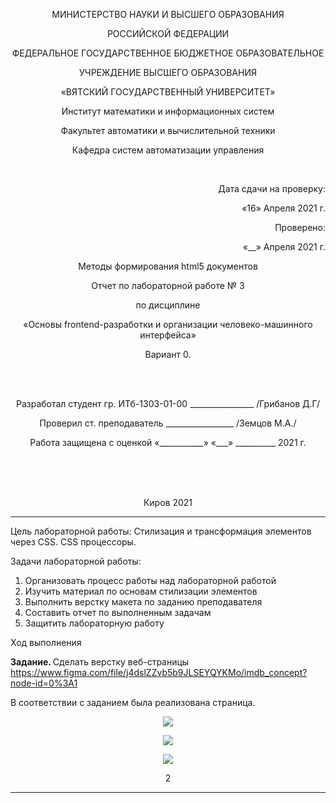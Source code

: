 <p align=center>МИНИСТЕРСТВО НАУКИ И ВЫСШЕГО ОБРАЗОВАНИЯ
<p align=center>РОССИЙСКОЙ ФЕДЕРАЦИИ
<p align=center>ФЕДЕРАЛЬНОЕ ГОСУДАРСТВЕННОЕ БЮДЖЕТНОЕ ОБРАЗОВАТЕЛЬНОЕ
<p align=center>УЧРЕЖДЕНИЕ ВЫСШЕГО ОБРАЗОВАНИЯ
<p align=center>«ВЯТСКИЙ ГОСУДАРСТВЕННЫЙ УНИВЕРСИТЕТ»
<p align=center>Институт математики и информационных систем
<p align=center>Факультет автоматики и вычислительной техники
<p align=center>Кафедра систем автоматизации управления
<p><br>
<p align=right>Дата сдачи на проверку:
<p align=right>«16» Апреля 2021 г.
<p align=right>Проверено:
<p align=right>«__» Апреля 2021 г.

<p align=center>Методы формирования html5 документов
<p align=center>Отчет по лабораторной работе № 3
<p align=center>по дисциплине
<p align=center>«Основы frontend-разработки и организации человеко-машинного интерфейса»
<p align=center>Вариант 0.
<p><br><br>
<p align=center>Разработал студент гр. ИТб-1303-01-00 ________________ /Грибанов Д.Г/
<p align=center>Проверил ст. преподаватель _________________ /Земцов М.А./
<p align=center>Работа защищена с оценкой	«___________» «___» __________ 2021 г.
<p><br><br><br>
<p align=center>Киров 2021  

---

<p> Цель лабораторной работы: Стилизация и трансформация элементов через CSS. CSS процессоры.
<p> Задачи лабораторной работы:  

1. Организовать процесс работы над лабораторной работой
2. Изучить материал по основам стилизации элементов
3. Выполнить верстку макета по заданию преподавателя
4. Составить отчет по выполненным задачам
5. Защитить лабораторную работу

<p>Ход выполнения 

 <b>Задание. </b>Сделать верстку веб-страницы https://www.figma.com/file/j4dslZZvb5b9JLSEYQYKMo/imdb_concept?node-id=0%3A1  
  
  В соответствии с заданием была реализована страница.

<p align="center"><img src=../Basic-frontend-dev-labs/img12.png>
<p align="center"><img src=../Basic-frontend-dev-labs/img13.png>
<p align="center"><img src=../Basic-frontend-dev-labs/img14.png>
<p align=center>2

---